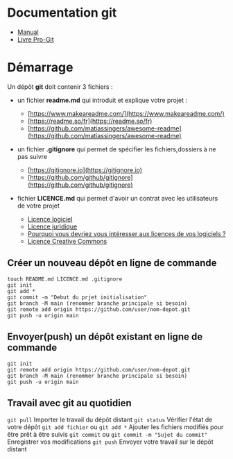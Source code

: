 # Documentation git

- [Manual](https://git-scm.com/doc)
- [Livre Pro-Git](https://git-scm.com/book)

# Démarrage

Un dépôt **git** doit contenir 3 fichiers :

- un fichier **readme.md** qui introduit et explique votre projet :
    - [https://www.makeareadme.com/](https://www.makeareadme.com/)
    - [https://readme.so/fr](https://readme.so/fr)
    - [https://github.com/matiassingers/awesome-readme](https://github.com/matiassingers/awesome-readme)

- un fichier **.gitignore** qui permet de spécifier les fichiers,dossiers à ne pas suivre
    - [https://gitignore.io](https://gitignore.io)
    - [https://github.com/github/gitignore](https://github.com/github/gitignore)

- fichier **LICENCE.md** qui permet d'avoir un contrat avec les utilisateurs de votre projet
   - [Licence logiciel](https://fr.wikipedia.org/wiki/Licence_de_logiciel)
   - [Licence juridique](https://fr.wikipedia.org/wiki/Licence_(juridique))
   - [Pourquoi vous devriez vous intéresser aux licences de vos logiciels ?](https://fr.linkedin.com/pulse/pourquoi-vous-devriez-int%C3%A9resser-aux-licences-de-vos-logiciels-madet?trk=pulse-article_more-articles_related-content-card)
   - [Licence Creative Commons](https://fr.wikipedia.org/wiki/Licence_Creative_Commons)

## Créer un nouveau dépôt en ligne de commande

```
touch README.md LICENCE.md .gitignore
git init
git add *
git commit -m "Debut du prjet initialisation"
git branch -M main (renommer branche principale si besoin)
git remote add origin https://github.com/user/nom-depot.git
git push -u origin main
```

## Envoyer(push) un dépôt existant en ligne de commande

```
git init
git remote add origin https://github.com/user/nom-depot.git
git branch -M main (renommer branche principale si besoin)
git push -u origin main
```

## Travail avec git au quotidien

`git pull` Importer le travail du dépôt distant
`git status` Vérifier l'état de votre dépôt
`git add fichier` ou `git add *` Ajouter les fichiers modifiés pour être prêt à être suivis
`git commit` ou `git commit -m "Sujet du commit"` Enregistrer vos modifications 
`git push` Envoyer votre travail sur le dépôt distant
